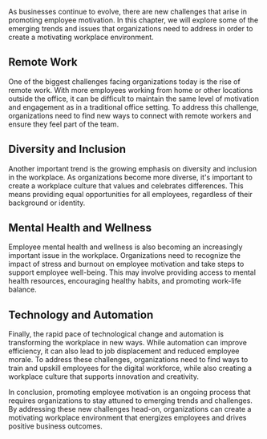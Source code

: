 
As businesses continue to evolve, there are new challenges that arise in promoting employee motivation. In this chapter, we will explore some of the emerging trends and issues that organizations need to address in order to create a motivating workplace environment.

Remote Work
-----------

One of the biggest challenges facing organizations today is the rise of remote work. With more employees working from home or other locations outside the office, it can be difficult to maintain the same level of motivation and engagement as in a traditional office setting. To address this challenge, organizations need to find new ways to connect with remote workers and ensure they feel part of the team.

Diversity and Inclusion
-----------------------

Another important trend is the growing emphasis on diversity and inclusion in the workplace. As organizations become more diverse, it's important to create a workplace culture that values and celebrates differences. This means providing equal opportunities for all employees, regardless of their background or identity.

Mental Health and Wellness
--------------------------

Employee mental health and wellness is also becoming an increasingly important issue in the workplace. Organizations need to recognize the impact of stress and burnout on employee motivation and take steps to support employee well-being. This may involve providing access to mental health resources, encouraging healthy habits, and promoting work-life balance.

Technology and Automation
-------------------------

Finally, the rapid pace of technological change and automation is transforming the workplace in new ways. While automation can improve efficiency, it can also lead to job displacement and reduced employee morale. To address these challenges, organizations need to find ways to train and upskill employees for the digital workforce, while also creating a workplace culture that supports innovation and creativity.

In conclusion, promoting employee motivation is an ongoing process that requires organizations to stay attuned to emerging trends and challenges. By addressing these new challenges head-on, organizations can create a motivating workplace environment that energizes employees and drives positive business outcomes.
